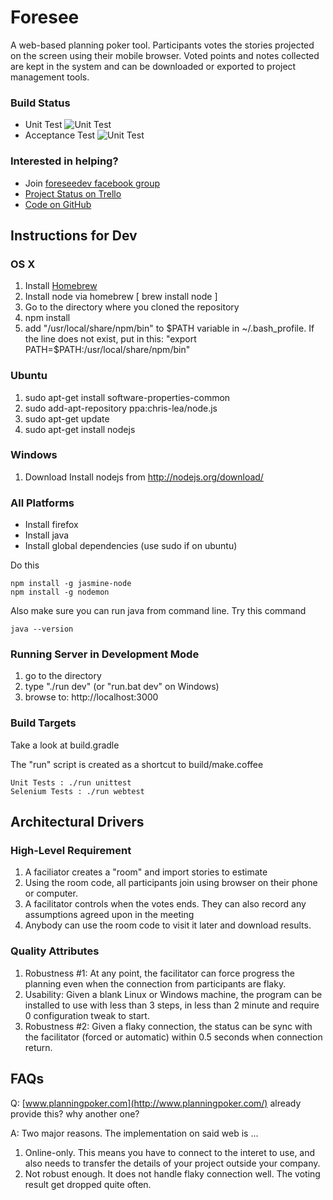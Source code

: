 Foresee
=======
A web-based planning poker tool. Participants votes the stories projected on the screen using their mobile browser.
Voted points and notes collected are kept in the system and can be downloaded or exported to project management 
tools.

### Build Status
* Unit Test ![Unit Test](http://teamcity.huskycode.com/app/rest/builds/buildType:bt3/statusIcon)
* Acceptance Test ![Unit Test](http://teamcity.huskycode.com/app/rest/builds/buildType:bt4/statusIcon)

### Interested in helping?

* Join [foreseedev facebook group](https://www.facebook.com/groups/foreseedev)
* [Project Status on Trello](https://trello.com/b/BMW2lM2n)
* [Code on GitHub](https://github.com/huskycode/foresee)

Instructions for Dev
-----------
### OS X
1. Install [Homebrew](http://mxcl.github.com/homebrew/)
2. Install node via homebrew [ brew install node ]
3. Go to the directory where you cloned the repository
4. npm install
5. add "/usr/local/share/npm/bin" to $PATH variable in ~/.bash_profile. If the line does not exist, put in this: "export PATH=$PATH:/usr/local/share/npm/bin"

### Ubuntu
1. sudo apt-get install software-properties-common
2. sudo add-apt-repository ppa:chris-lea/node.js
3. sudo apt-get update
4. sudo apt-get install nodejs

### Windows
1. Download Install nodejs from http://nodejs.org/download/

### All Platforms

* Install firefox
* Install java
* Install global dependencies (use sudo if on ubuntu)

Do this 

    npm install -g jasmine-node
    npm install -g nodemon

Also make sure you can run java from command line. Try this command

    java --version

### Running Server in Development Mode
1. go to the directory
2. type "./run dev" (or "run.bat dev" on Windows)
3. browse to: http://localhost:3000

### Build Targets

Take a look at build.gradle

The "run" script is created as a shortcut to build/make.coffee

    Unit Tests : ./run unittest
    Selenium Tests : ./run webtest


Architectural Drivers
------
### High-Level Requirement
1. A faciliator creates a "room" and import stories to estimate
2. Using the room code, all participants join using browser on their phone or computer.
3. A facilitator controls when the votes ends. They can also record any assumptions agreed upon in the meeting
4. Anybody can use the room code to visit it later and download results.

### Quality Attributes
1. Robustness #1: At any point, the facilitator can force progress the planning even when the connection from participants
are flaky.
2. Usability: Given a blank Linux or Windows machine, the program can be installed to use with less than 3 steps,
in less than 2 minute and require 0 configuration tweak to start.
3. Robustness #2: Given a flaky connection, the status can be sync with the facilitator (forced or automatic) within 0.5
seconds when connection return.

FAQs
----
Q: [www.planningpoker.com](http://www.planningpoker.com/) already provide this? why another one?

A: Two major reasons. The implementation on said web is ...

1. Online-only. This means you have to connect to the interet to use, and also needs
to transfer the details of your project outside your company.
2. Not robust enough. It does not handle flaky connection well. The voting result get dropped quite often.
